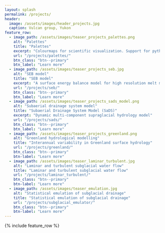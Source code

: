 ```yaml
---
layout: splash
permalink: /projects/
header:
  image: /assets/images/header_projects.jpg
  caption: Vulcan group, Yukon
feature_row:
  - image_path: /assets/images/teaser_projects_palettes.png
    alt: "Palettes"
    title: "Palettes"
    excerpt: "Colourmaps for scientific visualization. Support for python and MATLAB"
    url: "/projects/palettes/"
    btn_class: "btn--primary"
    btn_label: "Learn more"
  - image_path: /assets/images/teaser_projects_seb.jpg
    alt: "SEB model"
    title: "SEB model"
    excerpt: "A surface energy balance model for high resolution melt modelling"
    url: "/projects/seb/"
    btn_class: "btn--primary"
    btn_label: "Learn more"
  - image_path: /assets/images/teaser_projects_sads_model.png
    alt: "Subaerial drainage system model"
    title: "Subaerial Drainage System Model (SaDS)"
    excerpt: "Dynamic multi-component supraglacial hydrology model"
    url: "/projects/sads/"
    btn_class: "btn--primary"
    btn_label: "Learn more"
  - image_path: /assets/images/teaser_projects_greenland.png
    alt: "Greenland hydrological modelling"
    title: "Interannual variability in Greenland surface hydrology"
    url: "/projects/greenland/"
    btn_class: "btn--primary"
    btn-label: "Learn more"
  - image_path: /assets/images/teaser_laminar_turbulent.jpg
    alt: "Laminar and turbulent subglacial water flow"
    title: "Laminar and turbulent subglacial water flow"
    url: "/projects/laminar_turbulent/"
    btn_class: "btn--primary"
    btn-label: "Learn more"
  - image_path: /assets/images/teaser_emulation.jpg
    alt: "Statistical emulation of subglacial drainage"
    title: "Statistical emulation of subglacial drainage"
    url: "/projects/subglacial_emulator/"
    btn_class: "btn--primary"
    btn-label: "Learn more"
---
```


{% include feature_row %}
